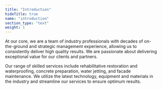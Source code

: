 ```yaml
---
title: "Introduction"
hideTitle: true
name: "introduction"
section_type: "text"
weight: 1
---
```


At our core, we are a team of industry professionals with decades of on-the-ground and strategic management experience, allowing us to consistently deliver high quality results. We are passionate about delivering exceptional value for our clients and partners.

Our range of skilled services include rehabilitative restoration and waterproofing, concrete preparation, water jetting, and facade maintenance. We utilize the latest technology, equipment and materials in the industry and streamline our services to ensure optimum results.
